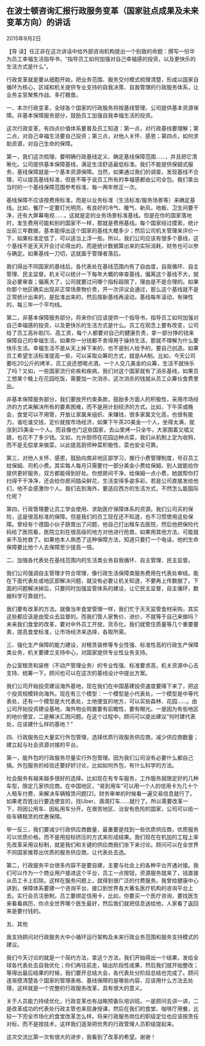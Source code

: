 ## 在波士顿咨询汇报行政服务变革（国家驻点成果及未来变革方向）的讲话

2015年9月2日



【导  读】任正非在这次讲话中给外部咨询机构提出一个别致的命题：撰写一份华为员工幸福生活指导书，“指导员工如何加强对自己幸福感的投资，以及更快乐的生活方式是什么”。



行政变革就是要从细胞开始，把业务范围、服务交付模式梳理清楚，形成以国家自循环为核心，区域和机关提供专业支持的自我决策、自我管理的行政服务体系，让业务主官聚焦作战、多打粮食。

一、本次行政变革，全球各个国家的行政服务将按基线管理，公司提供基本资源保障。非基本保障服务部分，鼓励员工加强自我幸福生活的投资。

这次行政变革，有四点价值体系要普及员工知道：第一点，对行政基线要理解；第二点，对自己幸福生活要自己投资；第三点，对他人关怀、感恩；第四点，如何求助资源，对自己生命的保障。

第一，我们这次梳理，要明确行政基线定义、确定基线保障范围……，并且把它清晰化。公司提供基本保障基线，满足生活舒适最低标准。我们不能提供保姆式服务，基线保障就是一个基本资源保障。当然，如果通过我们的调查，发现基线不合理，可以提高基线标准，但是不等于说员工所有的幸福感都由公司全包。我们拿出当时的一个基线保障范围参考标准，每一两年修正一次。

基线保障不应该按费用标准，而是以业务标准（生活标准/服务场景等）来确定基线。比如，餐厅一定要灯光明亮，有良好的冷气、暖气、新风，地板、卫生间要干净，还有大屏幕电视……，这就是定的业务场景标准基线。但是在你的国家落地时，发生费用可能和别的国家不一样，那就是费用基线。每个国家经过摸索，统计出前三年数据，基本能得出这个国家的基线大概多少；然后公司机关管理来评价一下，如果标准定低了，可以适当上浮一些。所以，我们公司应该有很多个基线，这个基线不是天天开会讨论得出的，而是统计数据算出来的实际消耗，财务也可以参与确定。如果基线一刀切，这就属于管理者落后。

我们得出不同国家的基线后，各代表处在基线范围内有了自由度，自我循环、自主管理、民主监督。机关可以统计一下每年大概的审查基线，偏离这个基线不大，就没必要审查；偏离大了，公司就要过问哪个指标超限了，理由是不是合理的。如果你那个地区确实出现非正常场景物价贵，开一次评议会通过，那么这个基线就不是正常统计出来的，是批准出来的，然后按新基线再滚动。基线每年滚动，有弹性的，每三年一个平均线。

第二，非基本保障服务部分，将来你们应该提供一个指导书，指导员工如何加强对自己幸福感的投资，以及更快乐的生活方式是什么。员工在观念上要有改变，公司给了员工高补助[1]、高工资，每个人都要对自己的健康负责，拿一部分挣的钱来保障自己的幸福生活。如果你一分钱都不舍得用于操持生活，那就不理解为什么要快乐生活。幸福生活不是从天上掉下来的，也不是别人给予的，要自己创造。如果员工希望生活标准提高一些，可以采取众筹的方式，就是AA制。比如，今天公司要吃20公斤的烤羊，员工说还想喝点酒，一个人交几美金的众筹，生活不就快乐了吗？又如，一些国家流行疟疾和疾病，我们对这个国家就有了消杀基线，如果员工想某个晚上在花园吃饭，需要加一次消杀，这次消杀的钱就从员工众筹伙食费里出。

非基本保障服务部分，我们要放开约束条款，鼓励多方面人的积极性，采用市场经济的方式来解决所有的要素困难，而不是用计划经济的方式。比如，下午茶或晚会，食堂可以不用管，开放让家属来组织、来赚钱，很多家属文化高，也很有能力。谁吃谁交钱，定价就按市场经济，如果下午茶20美金一个人，坐得太满，就涨到25美金一个人。而且像也门这些国家，去山里烤一只全牛，大家围着又唱又跳，也花不了多少钱。又如，允许厨师在花园边种点菜，我们从机制上定为收购，而不是无偿拿来做菜，以此提高厨师种菜积极性，菜也安全可靠。

第三，对他人关怀、感恩，鼓励向南非地区部学习，推行小费管理制度，号召员工给保姆、司机小费。其实每人每月只需要付一部分美金小费给保姆，别人就能给你提供更好服务，双方都能得到好处。你想房间干净，给保姆一点小费，她就帮你打扫得干干净净，还会给你房间插朵鲜花，生活变得多姿多彩。若是公司直接发给他们，他不会感激你个人。我们去到海外，要适应西方的生活方式，不然怎么能国际化呢？

第四，行政管理要让员工学会使用、求助医疗保障体系的资源。我们公司买的保险，这是很高标准的保障。但是我们的员工现在还不知道，也不习惯使用这些保障。曾经有个德国小伙子肠胃出了问题，他自己打出租车去医院，然后他把保险代码给了医院看，医院立刻在很高级的地方对他进行抢救，如果用其他方法，可能就来不及抢救了。如果他本人熟悉了这种保障方法，知道只要打一个电话，他的生命保障要比他个人去保障至少提高一倍。

二、加强各代表处在基线范围内的生活类业务自我循环、自主管理、民主监督。

我们公司强调自主管理才符合常理，像行政生活保障类服务费用在代表处审结。能在下面代表处或地区部解决问题，就没有必要让机关知道，不要再上传数据了。下面的问题解决掉后，只要同时加强监管体系的建设，让它民主监督，自主循环，数据科学可靠就行。

我们要有改革的方法。就像当年食堂管理一样，我们忙于天天监管食材采购，其实这些都应该是由受众去监督的。而我们管人家售价、进价，不就等于自己来做吗？未来我们食堂的改革，要对中外员工开放，货币化。我们就管住质量等几个重要要素，提高食堂标准，让市场经济来选择，各取所需。

三、强化生产保障的能力建设，对租赁装修等专业性强、标准性高的行政生产保障类业务，机关要建立支持中心，对国家提供专业性业务支持。

办公室租赁和装修（不动产管理业务）的专业性强、标准要求高，机关资源中心去支持、统筹一下。顾问也可以在这次的基线设计中提出方案。

我们公司开始投资建设海外基地，现在我们在中国基建投资速度要降下来了，把这个投资规模转向海外。现在有三个模型：一个模型是小代表处，一个模型是中等代表处，还有一个模型是大代表处，土地便宜的地方，可以买些森林、花园……。由公司开始投资建设基地，海外物业购置要有前瞻性，要有眼光。一是因为有些地区的地价便宜，二是解决汇困问题。在这个过程中，顾问可以提出建议“何时建代表处，应该建什么样的基地？”

四、行政服务应大量实行外包管理，选择优质行政服务供应商，减少供应商数量；建立起与社会资源对接的平台。

第一，能外包的行政服务尽量实行外包管理。因为我们公司没有必要什么都自己搞。外包服务的经验还要好好讨论，比如如何外包，有什么科学的方法。

社会服务有越来越多很好的选择。比如现在有专车服务，工作服务就限定好的几种车型，限定几家供应商。在中国地区，“易到用车”可以用一个人的信用卡为几十个人租车付费，来解决车辆租赁问题[2]，财务审单的时候看一遍交易信息就行了。如果老百姓出行要选便宜的，找Uber、滴滴打车……就行了。所以需要改革一下，将因公用车、因私用车分开。在艰苦地区、治安有危险的国家，公司可以给一些车辆租赁的优惠保障。

举一反三，我们要减少行政供应商数量，最重要是找到一些优质供应商，优质服务可以优质价格。而不是用投标挤压的方式来形成结果。我们现在在机加的工程上率先改革采用议标制，就是我们和关键的供应商我们坐下来讨论。顾问可以在全世界不同国家推荐出优质的服务供应商，让代表处去选。

第二，行政服务平台很多内容不是要自建，主要与社会上的各种平台开通对接。我们可以作为一个商业用户接进这个平台，员工一点按钮，资源服务就来了，钱直接从员工卡上扣除。这样在服务问题上，就得到很广泛的付费服务。我曾给健康中心讲到，保障体系要建一个咨询平台，接口到世界各大著名医疗机构的咨询平台上去。实行会员注册制，员工要绑定信用卡，比如，你要买一个医疗咨询，要找医生来看看病历，你点全世界哪个医生最好，然后我们就把信息送给他，人家看了返回来是要付钱的。

五、其他

我支持顾问对行政服务大中小循环运行架构及未来行政业务范围和服务支持模式的建议。

我们今天讨论的就是一个简约方法，拿这个方法，我们开始得出一个结果，发给全球各代表处去自我优化；你们再往前走，输出阶段性成果，然后我们就开始整改；等得出最后结果的时候，我们要开总结大会，各代表处分阶段总结也完成了。顾问逐渐摸清楚各个国家的管理表格、基线保障的是哪些内容、应该用什么方法去处理，这样就是一个完整的行政服务改革，具有很大的意义。

关于人员能力持续优化，行政变革也有战略预备队培训班。一是顾问去讲一讲，二是改革成功的代表处行政主管也来现身授课，然后在我们的食堂、咖啡厅用餐，比较一下完全市场化的食堂改革怎么样。将来行政服务岗位的职级定位也应该按责任对标，而不是按技术，这样我们逐渐把优秀的行政管理人员职级提起来。

这次交流比第一次有很大的进步，我看到了改革的希望。谢谢！
